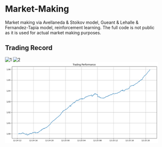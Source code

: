 # Market-Making

Market making via Avellaneda & Stoikov model, Gueant & Lehalle & Fernandez-Tapia model, reinforcement learning. The full code is not public as it is used for actual market making purposes.

## Trading Record

![1](https://github.com/pe049395/Market-Making/assets/133722215/ded4a9dc-a03e-4718-b654-883779bc7cfd)
![2](https://github.com/pe049395/Market-Making/assets/133722215/a27ed272-cefc-4adb-90c2-3c36c17f8a6c)
![3](https://github.com/pe049395/Market-Making/blob/a92b80a03b8cebdc98f0399b80551f03f6eccb61/PnL.png)
